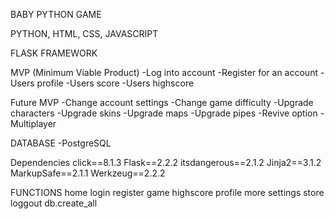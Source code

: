 BABY PYTHON GAME

PYTHON, HTML, CSS, JAVASCRIPT

FLASK FRAMEWORK

MVP (Minimum Viable Product) 
-Log into account
-Register for an account
-Users profile
-Users score
-Users highscore

Future MVP 
-Change account settings
-Change game difficulty
-Upgrade characters
-Upgrade skins
-Upgrade maps
-Upgrade pipes
-Revive option
-Multiplayer

DATABASE 
-PostgreSQL

Dependencies
click==8.1.3
Flask==2.2.2
itsdangerous==2.1.2
Jinja2==3.1.2
MarkupSafe==2.1.1
Werkzeug==2.2.2


FUNCTIONS 
home
login
register
game
highscore
profile
more
settings
store
loggout
db.create_all


